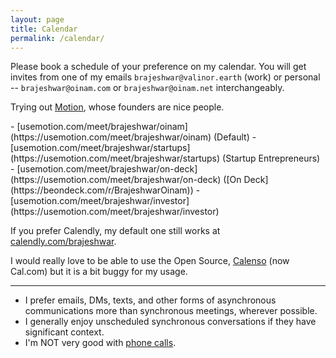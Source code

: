 ```yaml
---
layout: page
title: Calendar
permalink: /calendar/
---
```


Please book a schedule of your preference on my calendar. You will get invites from one of my emails `brajeshwar@valinor.earth` (work) or personal -- `brajeshwar@oinam.com` or `brajeshwar@oinam.net` interchangeably.

Trying out [Motion](https://usemotion.com), whose founders are nice people.

<div class="items-list content-medium" markdown="1">
  - [usemotion.com/meet/brajeshwar/oinam](https://usemotion.com/meet/brajeshwar/oinam) (Default)
  - [usemotion.com/meet/brajeshwar/startups](https://usemotion.com/meet/brajeshwar/startups) (Startup Entrepreneurs)
  - [usemotion.com/meet/brajeshwar/on-deck](https://usemotion.com/meet/brajeshwar/on-deck) ([On Deck](https://beondeck.com/r/BrajeshwarOinam))
  - [usemotion.com/meet/brajeshwar/investor](https://usemotion.com/meet/brajeshwar/investor)
</div>

If you prefer Calendly, my default one still works at [calendly.com/brajeshwar](https://calendly.com/brajeshwar/oinam).

I would really love to be able to use the Open Source, [Calenso](https://github.com/calendso/calendso) (now Cal.com) but it is a bit buggy for my usage.

---------------------------------------

- I prefer emails, DMs, texts, and other forms of asynchronous communications more than synchronous meetings, wherever possible.
- I generally enjoy unscheduled synchronous conversations if they have significant context.
- I'm NOT very good with [phone calls](https://no.phone.wtf).